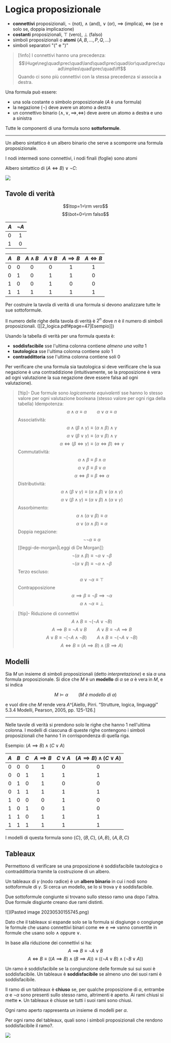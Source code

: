 # Logica proposizionale

 - **connettivi** proposizionali, $\neg$ (not), $\land$ (and), $\lor$ (or), $\implies$ (implica), $\iff$ (se e solo se, doppia implicazione)
 - **costanti** proposizionali, $\top$ (vero), $\bot$ (falso)
 - simboli proposizionali o **atomi** $\{A, B, \ldots, P, Q, \ldots\}$
 - simboli separatori "$($" e "$)$"

> [!info] I connettivi hanno una precedenza:
$$\Huge\neg\quad\prec\quad\land\quad\prec\quad\lor\quad\prec\quad\implies\quad\prec\quad\iff$$
Quando ci sono più connettivi con la stessa precedenza si associa a destra.


Una formula può essere:
- una sola costante o simbolo proposizionale ($A$ è una formula)
- la negazione ($\neg$) deve avere un atomo a destra
- un connettivo binario ($\land,\lor,\implies,\iff$) deve avere un atomo a destra e uno a sinistra

Tutte le componenti di una formula sono **sottoformule**.

---

Un albero sintattico è un albero binario che serve a scomporre una formula proposizionale.

I nodi intermedi sono connettivi, i nodi finali (foglie) sono atomi

Albero sintattico di $(A\iff B) \lor \neg C$:

![](albero-sintattico.excalidraw|600|center)

## Tavole di verità

$$\top=1=\rm vero$$
$$\bot=0=\rm falso$$

| $A$ | $\neg A$ |
| --- |:--------:|
| $0$ |   $1$    |
| $1$ |   $0$    | 

| $A$ | $B$ | $A\land B$ | $A\lor B$ | $A\implies B$ | $A\iff B$ | 
| --- | --- |:----------:|:---------:|:-------------:|:---------:|
| $0$ | $0$ |    $0$     |    $0$    |      $1$      |    $1$    |
| $0$ | $1$ |    $0$     |    $1$    |      $1$      |    $0$    |
| $1$ | $0$ |    $0$     |    $1$    |      $0$      |    $0$    |
| $1$ | $1$ |    $1$     |    $1$    |      $1$      |    $1$    |

Per costruire la tavola di verità di una formula si devono analizzare tutte le sue sottoformule.

Il numero delle righe della tavola di verità è $2^n$ dove $n$ è il numero di simboli proposizionali. ([[2_logica.pdf#page=47|Esempio]])

Usando la tabella di verità per una formula questa è:
- **soddisfacibile** sse l'ultima colonna contiene *almeno una volta* $1$
- **tautologica** sse l'ultima colonna contiene *solo* $1$
- **contraddittoria** sse l'ultima colonna contiene soli $0$

Per verificare che una formula sia tautologica si deve verificare che la sua negazione è una contraddizione (intuitivamente, se la proposizione è vera ad ogni valutazione la sua negazione deve essere falsa ad ogni valutazione).

> [!tip]- Due formule sono _logicamente equivalenti_ sse hanno lo stesso valore per ogni valutazione booleana (stesso valore per ogni riga della tabella)
> Idempotenza:
> $$\alpha\land\alpha\equiv\alpha\qquad\alpha\lor\alpha\equiv\alpha$$
> Associatività:
> $$\alpha\land(\beta\land\gamma)\equiv(\alpha\land\beta)\land\gamma$$
> $$\alpha\lor(\beta\lor\gamma)\equiv(\alpha\lor\beta)\land\gamma$$
> $$\alpha\iff(\beta\iff\gamma)\equiv(\alpha\iff\beta)\iff\gamma$$
> Commutatività:
> $$\alpha\land\beta\equiv\beta\land\alpha$$
> $$\alpha\lor\beta\equiv\beta\lor\alpha$$
> $$\alpha\iff\beta\equiv\beta\iff\alpha$$
> Distributività:
> $$\alpha\land(\beta\lor\gamma)\equiv(\alpha\land\beta)\lor(\alpha\land\gamma)$$
> $$\alpha\lor(\beta\land\gamma)\equiv(\alpha\lor\beta)\land(\alpha\lor\gamma)$$
> Assorbimento:
> $$\alpha\land(\alpha\lor\beta)\equiv\alpha$$
> $$\alpha\lor(\alpha\land\beta)\equiv\alpha$$
> Doppia negazione:
> $$\neg\neg\alpha\equiv\alpha$$
> [[leggi-de-morgan|Leggi di De Morgan]]:
> $$\neg(\alpha\land\beta)\equiv\neg\alpha\lor\neg\beta$$
> $$\neg(\alpha\lor\beta)\equiv\neg\alpha\land\neg\beta$$
> Terzo escluso:
> $$\alpha\lor\neg\alpha\equiv\top$$
> Contrapposizione
> $$\alpha\implies\beta\equiv\neg\beta\implies\neg\alpha$$
> $$\alpha\land\neg\alpha\equiv\bot$$

> [!tip]- Riduzione di connettivi
> $$A\land B\equiv\neg(\neg A\lor\neg B)$$
> $$A\implies B\equiv\neg A\lor B\qquad A\lor B\equiv\neg A\implies B$$
> $$A\lor B\equiv\neg(\neg A\land\neg B)\qquad A\land B\equiv\neg(\neg A\lor\neg B)$$
> $$A\iff B\equiv (A\implies B)\land(B\implies A)$$

## Modelli

Sia $M$ un insieme di simboli proposizionali (detto *interpretazione*) e sia $\alpha$ una formula proposizionale. Si dice che $M$ è un **modello** di $\alpha$ se $\alpha$ è vera in $M$, e si indica

$$M\vDash\alpha\qquad (M\ è\ modello\ di\ \alpha)$$

e vuol dire che $M$ rende vera $A$^[Aiello, Pirri. “Strutture, logica, linguaggi” 5.3.4 Modelli, Pearson, 2005, pp. 125-126.]

---

Nelle tavole di verità si prendono solo le righe che hanno $1$ nell'ultima colonna. I modelli di ciascuna di queste righe contengono i simboli proposizionali che hanno $1$ in corrispondenza di quella riga.

Esempio: $(A\implies B)\land (C\lor A)$

| $A$ | $B$ | $C$ | $A\implies B$ | $C\lor A$ | $(A\implies B)\land (C\lor A)$ |
|:---:|:--- |:---:|:-------------:|:---------:|:------------------------------:|
|  0  | 0   |  0  |       1       |     0     |               0                |
|  0  | 0   |  1  |       1       |     1     |               1                |
|  0  | 1   |  0  |       1       |     0     |               0                |
|  0  | 1   |  1  |       1       |     1     |               1                |
|  1  | 0   |  0  |       0       |     1     |               0                |
|  1  | 0   |  1  |       0       |     1     |               0                |
|  1  | 1   |  0  |       1       |     1     |               1                |
|  1  | 1   |  1  |       1       |     1     |               1                |

I modelli di questa formula sono $\{C\}$, $\{B, C\}$, $\{A, B\}$, $\{A,B,C\}$

## Tableaux

Permettono di verificare se una proposizione è soddisfacibile tautologica o contraddittoria tramite la costruzione di un albero.

Un tableaux di $\gamma$ (nodo radice) è un **albero binario** in cui i nodi sono sottoformule di $\gamma$. Si cerca un modello, se lo si trova $\gamma$ è soddisfacibile.

Due sottoformule congiunte si trovano sullo stesso ramo una dopo l'altra. Due formule disgiunte creano due rami distinti.

![](Pasted image 20230530155745.png)

Dato che il tableaux si espande solo se la formula si disgiunge o congiunge le formule che usano connettivi binari come $\iff$ e $\implies$ vanno convertite in formule che usano solo $\land$ oppure $\lor$.

In base alla riduzione dei connettivi si ha:
$$A\implies B\equiv\neg A\lor B$$
$$A\iff B \equiv ((A\implies B)\land(B\implies A))\equiv((\neg A\lor B)\land(\neg B\lor A))$$

Un ramo è soddisfacibile se la congiunzione delle formule sui sui suoi è soddisfacibile.
Un tableaux è **soddisfacibile** se almeno uno dei suoi rami è soddisfacibile.

Il ramo di un tableaux è **chiuso** se, per qualche proposizione di $\alpha$, entrambe $\alpha$ e $\neg\alpha$ sono presenti sullo stesso ramo, altrimenti è aperto. Ai rami chiusi si mette **٭**.
Un tableaux è chiuse se tutti i suoi rami sono chiusi.

Ogni ramo aperto rappresenta un insieme di modelli per $\alpha$.

Per ogni ramo del tableaux, quali sono i simboli proposizionali che rendono soddisfacibile il ramo?.

![](talbeaux.png)

